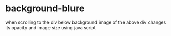 # background-blure
when scrolling to the div below background image of the above div changes its opacity and image size using java script
